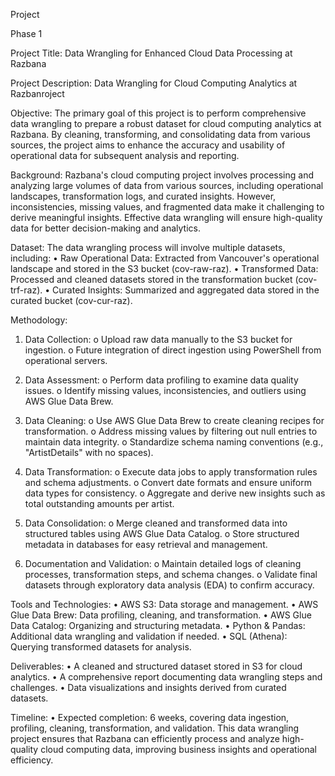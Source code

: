 Project

Phase 1

Project Title: Data Wrangling for Enhanced Cloud Data Processing at Razbana

Project Description: Data Wrangling for Cloud Computing Analytics at Razbanroject 

Objective: The primary goal of this project is to perform comprehensive data wrangling to prepare a robust dataset for cloud computing analytics at Razbana. By cleaning, transforming, and consolidating data from various sources, the project aims to enhance the accuracy and usability of operational data for subsequent analysis and reporting.

Background: Razbana's cloud computing project involves processing and analyzing large volumes of data from various sources, including operational landscapes, transformation logs, and curated insights. However, inconsistencies, missing values, and fragmented data make it challenging to derive meaningful insights. Effective data wrangling will ensure high-quality data for better decision-making and analytics.

Dataset: The data wrangling process will involve multiple datasets, including:
•	Raw Operational Data: Extracted from Vancouver's operational landscape and stored in the S3 bucket (cov-raw-raz).
•	Transformed Data: Processed and cleaned datasets stored in the transformation bucket (cov-trf-raz).
•	Curated Insights: Summarized and aggregated data stored in the curated bucket (cov-cur-raz).

Methodology:
1.	Data Collection:
o	Upload raw data manually to the S3 bucket for ingestion.
o	Future integration of direct ingestion using PowerShell from operational servers.
3.	Data Assessment:
o	Perform data profiling to examine data quality issues.
o	Identify missing values, inconsistencies, and outliers using AWS Glue Data Brew.
4.	Data Cleaning:
o	Use AWS Glue Data Brew to create cleaning recipes for transformation.
o	Address missing values by filtering out null entries to maintain data integrity.
o	Standardize schema naming conventions (e.g., "ArtistDetails" with no spaces).
5.	Data Transformation:
o	Execute data jobs to apply transformation rules and schema adjustments.
o	Convert date formats and ensure uniform data types for consistency.
o	Aggregate and derive new insights such as total outstanding amounts per artist.

6.	Data Consolidation:
o	Merge cleaned and transformed data into structured tables using AWS Glue Data Catalog.
o	Store structured metadata in databases for easy retrieval and management.

8.	Documentation and Validation:
o	Maintain detailed logs of cleaning processes, transformation steps, and schema changes.
o	Validate final datasets through exploratory data analysis (EDA) to confirm accuracy.

Tools and Technologies:
•	AWS S3: Data storage and management.
•	AWS Glue Data Brew: Data profiling, cleaning, and transformation.
•	AWS Glue Data Catalog: Organizing and structuring metadata.
•	Python & Pandas: Additional data wrangling and validation if needed.
•	SQL (Athena): Querying transformed datasets for analysis.

Deliverables:
•	A cleaned and structured dataset stored in S3 for cloud analytics.
•	A comprehensive report documenting data wrangling steps and challenges.
•	Data visualizations and insights derived from curated datasets.

Timeline:
•	Expected completion: 6 weeks, covering data ingestion, profiling, cleaning, transformation, and validation.
This data wrangling project ensures that Razbana can efficiently process and analyze high-quality cloud computing data, improving business insights and operational efficiency.


